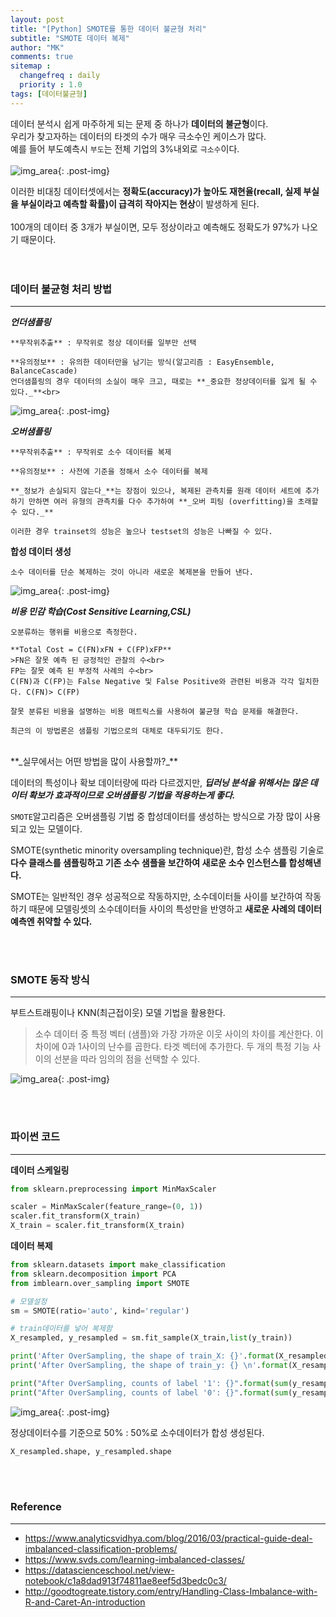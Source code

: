 ```yaml
---
layout: post
title: "[Python] SMOTE를 통한 데이터 불균형 처리"
subtitle: "SMOTE 데이터 복제"
author: "MK"
comments: true
sitemap :
  changefreq : daily
  priority : 1.0
tags: [데이터불균형]
---
```




데이터 분석시 쉽게 마주하게 되는 문제 중 하나가 **데이터의 불균형**이다. <br>
우리가 찾고자하는 데이터의 타겟의 수가 매우 극소수인 케이스가 많다.<br>
예를 들어 부도예측시 `부도`는 전체 기업의 3%내외로 `극소수`이다.
<br><br>
![img_area](/img/posting/2019-01-04-001-unbalance.PNG){: .post-img}

이러한 비대칭 데이터셋에서는 **정확도(accuracy)가 높아도 재현율(recall, 실제 부실을 부실이라고 예측할 확률)이 급격히 작아지는 현상**이 발생하게 된다.
<br><br>
100개의 데이터 중 3개가 부실이면, 모두 정상이라고 예측해도 정확도가 97%가 나오기 때문이다.
<br><br><br>
### 데이터 불균형 처리 방법
---


**_언더샘플링_**
```
**무작위추출** : 무작위로 정상 데이터를 일부만 선택

**유의정보** : 유의한 데이터만을 남기는 방식(알고리즘 : EasyEnsemble, BalanceCascade)
언더샘플링의 경우 데이터의 소실이 매우 크고, 때로는 **_중요한 정상데이터를 잃게 될 수 있다._**<br>
```

![img_area](/img/posting/2019-01-04-001-undersampling.PNG){: .post-img}


**_오버샘플링_**
```
**무작위추출** : 무작위로 소수 데이터를 복제

**유의정보** : 사전에 기준을 정해서 소수 데이터를 복제

**_정보가 손실되지 않는다_**는 장점이 있으나, 복제된 관측치를 원래 데이터 세트에 추가하기 만하면 여러 유형의 관측치를 다수 추가하여 **_오버 피팅 (overfitting)을 초래할 수 있다._**

이러한 경우 trainset의 성능은 높으나 testset의 성능은 나빠질 수 있다.
```

**합성 데이터 생성**
```
소수 데이터를 단순 복제하는 것이 아니라 새로운 복제본을 만들어 낸다.
```
![img_area](/img/posting/2019-01-04-001-oversampling.PNG){: .post-img}


**_비용 민감 학습(Cost Sensitive Learning,CSL)_**
```
오분류하는 행위를 비용으로 측정한다.

**Total Cost = C(FN)xFN + C(FP)xFP**
>FN은 잘못 예측 된 긍정적인 관찰의 수<br>
FP는 잘못 예측 된 부정적 사례의 수<br>
C(FN)과 C(FP)는 False Negative 및 False Positive와 관련된 비용과 각각 일치한다. C(FN)> C(FP)

잘못 분류된 비용을 설명하는 비용 매트릭스를 사용하여 불균형 학습 문제를 해결한다.

최근의 이 방법론은 샘플링 기법으로의 대체로 대두되기도 한다.
```

<br>
**_실무에서는 어떤 방법을 많이 사용할까?_**


데이터의 특성이나 확보 데이터량에 따라 다르겠지만, **_딥러닝 분석을 위해서는 많은 데이터 확보가 효과적이므로 오버샘플링 기법을 적용하는게 좋다._**

`SMOTE`알고리즘은 오버샘플링 기법 중 합성데이터를 생성하는 방식으로 가장 많이 사용되고 있는 모델이다.

SMOTE(synthetic minority oversampling technique)란, 합성 소수 샘플링 기술로 **다수 클래스를 샘플링하고 기존 소수 샘플을 보간하여 새로운 소수 인스턴스를 합성해낸다.**

SMOTE는 일반적인 경우 성공적으로 작동하지만, 소수데이터들 사이를 보간하여 작동하기 때문에 모델링셋의 소수데이터들 사이의 특성만을 반영하고 **새로운 사례의 데이터 예측엔 취약할 수 있다.**

<br><br>

### SMOTE 동작 방식
---

부트스트래핑이나 KNN(최근접이웃) 모델 기법을 활용한다.<br>

>소수 데이터 중 특정 벡터 (샘플)와 가장 가까운 이웃 사이의 차이를 계산한다.
이 차이에 0과 1사이의 난수를 곱한다.
타겟 벡터에 추가한다.
두 개의 특정 기능 사이의 선분을 따라 임의의 점을 선택할 수 있다.

![img_area](/img/posting/2019-01-04-001-smote.PNG){: .post-img}

<br><br>

### 파이썬 코드
---

**데이터 스케일링**

```python
from sklearn.preprocessing import MinMaxScaler

scaler = MinMaxScaler(feature_range=(0, 1))
scaler.fit_transform(X_train)
X_train = scaler.fit_transform(X_train)
```

**데이터 복제**

```python
from sklearn.datasets import make_classification
from sklearn.decomposition import PCA
from imblearn.over_sampling import SMOTE

# 모델설정
sm = SMOTE(ratio='auto', kind='regular')

# train데이터를 넣어 복제함
X_resampled, y_resampled = sm.fit_sample(X_train,list(y_train))

print('After OverSampling, the shape of train_X: {}'.format(X_resampled.shape))
print('After OverSampling, the shape of train_y: {} \n'.format(X_resampled.shape))

print("After OverSampling, counts of label '1': {}".format(sum(y_resampled==1)))
print("After OverSampling, counts of label '0': {}".format(sum(y_resampled==0)))
```

![img_area](/img/posting/2019-01-04-001-smoteresult.PNG){: .post-img}

정상데이터수를 기준으로 50% : 50%로 소수데이터가 합성 생성된다.

```python
X_resampled.shape, y_resampled.shape
```
<br><br>

### **Reference**
---
- <https://www.analyticsvidhya.com/blog/2016/03/practical-guide-deal-imbalanced-classification-problems/>
- <https://www.svds.com/learning-imbalanced-classes/>
- <https://datascienceschool.net/view-notebook/c1a8dad913f74811ae8eef5d3bedc0c3/>
- <http://goodtogreate.tistory.com/entry/Handling-Class-Imbalance-with-R-and-Caret-An-introduction>
